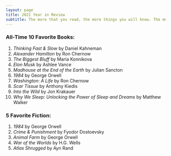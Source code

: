 ```yaml
---
layout: page
title: 2021 Year in Review
subtitle: The more that you read, the more things you will know. The more that you learn, the more places you’ll go. - Dr. Suess
---
```


### All-Time 10 Favorite Books:
1. *Thinking Fast & Slow* by Daniel Kahneman
2. *Alexander Hamilton* by Ron Chernow
3. *The Biggest Bluff* by Maria Konnikova
4. *Elon Musk* by Ashlee Vance
5. *Madhouse at the End of the Earth* by Julian Sancton
6. *1984* by George Orwell
7. *Washington: A Life* by Ron Chernow
8. *Scar Tissue* by Anthony Kiedis
9. *Into the Wild* by Jon Krakauer
10. *Why We Sleep: Unlocking the Power of Sleep and Dreams* by Matthew Walker

### 5 Favorite Fiction:
1. *1984* by George Orwell
2. *Crime & Punishment* by Fyodor Dostoevsky
3. *Animal Farm* by George Orwell
4. *War of the Worlds* by H.G. Wells
5. *Atlas Shrugged* by Ayn Rand
